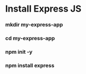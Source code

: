 # Install Express JS
### mkdir my-express-app
### cd my-express-app
### npm init -y
### npm install express